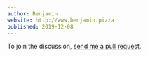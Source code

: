 ```yaml
---
author: Benjamin
website: http://www.benjamin.pizza
published: 2019-12-08
---
```


To join the discussion, <a href="https://github.com/benjamin-hodgson/benjamin-hodgson.github.io/blob/live/comments/2019-12-08-parsing-prolog-with-pidgin/example.md">send me a pull request</a>.

